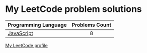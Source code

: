 # My LeetCode problem solutions

|    Programming Language  |    Problems Count  | 
|----------|:-------------:|
| [JavaScript](https://github.com/nikitapozdeev/programming-problems/tree/master/leetcode/javascript) | 8 | 


[My LeetCode profile](https://leetcode.com/crabn3bula/)
